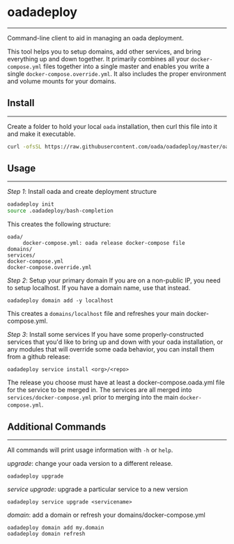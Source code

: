 # oadadeploy
----------------------------------
Command-line client to aid in managing an oada deployment.

This tool helps you to setup domains, add other services, and bring everything up and down together.
It primarily combines all your `docker-compose.yml` files together into a single master and enables
you write a single `docker-compose.override.yml`.  It also includes the proper environment and volume mounts
for your domains.

## Install
---------------------------------
Create a folder to hold your local `oada` installation, then curl this file into it and make it executable.

```bash
curl -ofsSL https://raw.githubusercontent.com/oada/oadadeploy/master/oadadeploy && chmod u+x oadadeploy
```

## Usage
----------------------------------
*Step 1*: Install oada and create deployment structure
```bash
oadadeploy init
source .oadadeploy/bash-completion
```
This creates the following structure:
```
oada/
     docker-compose.yml: oada release docker-compose file
domains/
services/
docker-compose.yml
docker-compose.override.yml
```

*Step 2*: Setup your primary domain
If you are on a non-public IP, you need to setup localhost.  If you have a domain name, use that instead.
```
oadadeploy domain add -y localhost
```
This creates a `domains/localhost` file and refreshes your main docker-compose.yml.

*Step 3*: Install some services
If you have some properly-constructed services that you'd like to bring up and down with your
oada installation, or any modules that will override some oada behavior, you can
install them from a github release:
```
oadadeploy service install <org>/<repo>
```
The release you choose must have at least a docker-compose.oada.yml file for the service to be merged in.
The services are all merged into `services/docker-compose.yml` prior to merging into the main `docker-compose.yml`.


## Additional Commands
-------------------------------
All commands will print usage information with `-h` or `help`.

*upgrade*: change your oada version to a different release.
```
oadadeploy upgrade
```

*service upgrade*: upgrade a particular service to a new version
```
oadadeploy service upgrade <servicename>
```

*domain*: add a domain or refresh your domains/docker-compose.yml
```
oadadeploy domain add my.domain
oadadeploy domain refresh
```


